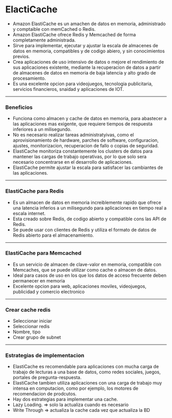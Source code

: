 # ElactiCache
* Amazon ElastiCache es un amachen de datos en memoria, administrado y comptaible con memCached o Redis.
* Amazon ElastiCache ofrece Redis y Memcached de forma completamente administrada.
* Sirve para implementar, ejecutar y ajustar la escala de almacenes de datos en memoria, compatibles y de codigo abiero, y sin conocimientos previos.
* Crea aplicaciones de uso intensivo de datos o mejore el rendimiento de sus aplicaciones existente, mediante la recuperacion de datos a partir de almacenes de datos en memoria de baja latencia y alto grado de procesamiento.
* Es una excelente opcion para videojuegos, tecnologia publicitaria, servicios financieros, snaidad y aplicaciones de IOT.
---
### Beneficios
* Funciona como almacen y cache de datos en memoria, para abastecer a las aplicaciones mas exigente, que requiere tiempos de respuesta inferiores a un milisegundo.
* No es necesario realizar tareas administratyivas, como el aprovisionamiento de hardware, parches de software, configuracion, ajustes, monitorizacion, recuperacion de fallo o copias de seguridad.
* ElastiCache monitoriza constantemente los clusters de  datos para mantener las cargas de trabajo operativas, por lo que solo sera necesario concentrarse en el desarrollo de aplicaciones.
* ElastiCache permite ajustar la escala para satisfacer las cambiantes de las aplicaciones.

---

### ElastiCache para Redis
* Es un almacen de datos en memoria increiblemente rapido que ofrece una latencia inferios a un milisegundo para aplicaciones en tiempo real a escala internet.
* Esta creado sobre Redis, de codigo abierto y compatible cons las API de Redis.
* Se puede usar con clientes de Redis y utiliza el formato de datos de Redis abierto para el almacenamiento.

---

### ElastiCache para Memcached
* Es un servicio de almacen de clave-valor en memoria, compatible con Memcaches, que se puede utilizar como cache o almacen de datos.
* Ideal para casos de uso en los que los datos de acceso frecuente deben permanecer en memoria
* Excelente opcion para web, aplicaciones moviles, videojuegos, publicidad y comercio electronico

---

### Crear cache redis
* Seleccionar iniciar
* Seleccionar redis
* Nombre, tipo
* Crear grupo de subnet
---
### Estrategias de implementacion
* ElastiCache es recomendable para aplicaciones con mucha carga de trabajo de lecturas a una base de datos, como redes sociales, juegos, portales de pregunta-respuesta.
* ElastiCache tambien utiliza aplicaciones con una carga de trabajo muy intensa en computacion, como por ejemplo, los motores de recomendacion de prodcutos.
* Hay dos estrategias para implementar una cache.
* Lazy Loading. => solo la actualiza cuando es necesario
* Write Through  => actualiza la cache cada vez que actualiza la BD
